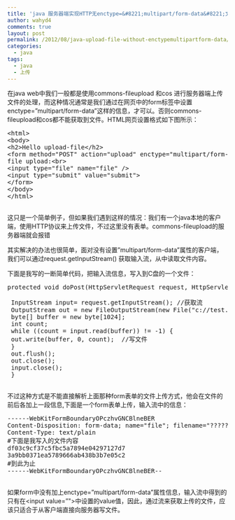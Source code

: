 ```yaml
---
title: 'java 服务器端实现HTTP无enctype=&#8221;multipart/form-data&#8221;文件上传'
author: wahyd4
comments: true
layout: post
permalink: /2012/08/java-upload-file-without-enctypemultipartform-data/
categories:
  - java
tags:
  - java
  - 上传
---
```

在java web中我们一般都是使用commons-fileupload 和cos 进行服务器端上传文件的处理，而这种情况通常是我们通过在网页中的form标签中设置enctype=”multipart/form-data”这样的信息，才可以。否则commons-fileupload和cos都不能获取到文件。HTML网页设置格式如下图所示：

<pre class="brush: xml; title: ; notranslate" title="">&lt;html&gt;
&lt;body&gt;
&lt;h2&gt;Hello upload-file&lt;/h2&gt;
&lt;form method="POST" action="upload" enctype="multipart/form-data"&gt;
file upload:&lt;br&gt;
&lt;input type="file" name="file" /&gt;
&lt;input type="submit" value="submit"&gt;
&lt;/form&gt;
&lt;/body&gt;
&lt;/html&gt;

</pre>

这只是一个简单例子，但如果我们遇到这样的情况：我们有一个java本地的客户端，使用HTTP协议来上传文件，不过这里没有表单。commons-fileupload的服务器端就会报错

其实解决的办法也很简单，面对没有设置”multipart/form-data”属性的客户端，我们可以通过request.getInputStream() 获取输入流，从中读取文件内容。

下面是我写的一断简单代码，把输入流信息，写入到C盘的一个文件：

<pre class="brush: java; title: ; notranslate" title="">protected void doPost(HttpServletRequest request, HttpServletResponse response) throws ServletException, IOException {

 InputStream input= request.getInputStream(); //获取流
 OutputStream out = new FileOutputStream(new File("c://test.txt"));
 byte[] buffer = new byte[1024];
 int count;
 while ((count = input.read(buffer)) != -1) {
 out.write(buffer, 0, count);  //写文件
 }
 out.flush();
 out.close();
 input.close();
 }

</pre>

不过这种方式是不能直接解析上面那种form表单的文件上传方式，他会在文件的前后各加上一段信息,下面是一个form表单上传，输入流中的信息：

<pre class="brush: xml; title: ; notranslate" title="">------WebKitFormBoundaryOPczhvGNCBlneBER
Content-Disposition: form-data; name="file"; filename="??????.txt"
Content-Type: text/plain
#下面是我写入的文件内容
df03c9cf37c5fbc5a7894e04297127d7
3a9bb0371ea5789666ab438b3b7e05c2
#到此为止
------WebKitFormBoundaryOPczhvGNCBlneBER--

</pre>

如果form中没有加上enctype=”multipart/form-data”属性信息，输入流中得到的只有在<input value=”">中设置的value值，因此，通过流来获取上传的文件，应该只适合于从客户端直接向服务器写文件。
